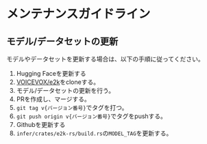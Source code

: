 # メンテナンスガイドライン

## モデル/データセットの更新

モデルやデータセットを更新する場合は、以下の手順に従ってください。

1. Hugging Faceを更新する
  1. [VOICEVOX/e2k](https://huggingface.co/VOICEVOX/e2k)をcloneする。
  2. モデル/データセットの更新を行う。
  3. PRを作成し、マージする。
  4. `git tag v{バージョン番号}`でタグを打つ。
  5. `git push origin v{バージョン番号}`でタグをpushする。
2. Githubを更新する
  1. `infer/crates/e2k-rs/build.rs`の`MODEL_TAG`を更新する。
